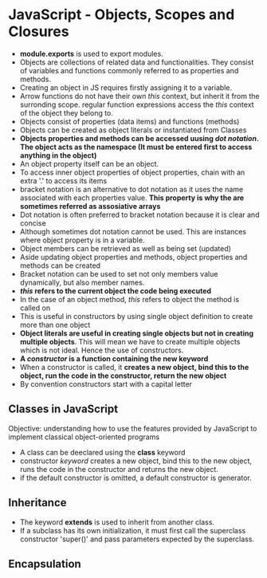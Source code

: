 # JavaScript - Objects, Scopes and Closures

* **module.exports** is used to export modules.
* Objects are collections of related data and functionalities. They consist of variables and functions commonly referred 
to as properties and methods.
* Creating an object in JS requires firstly assigning it to a variable.
* Arrow functions do not have their own *this* context, but inherit it from the surronding scope. regular function expressions access the *this* context of the object they belong to.
* Objects consist of properties (data items) and functions (methods)
* Objects can be created as object literals or instantiated from Classes
* **Objects properties and methods can be accessed uusing *dot notation*. The object acts as the namespace (It must be entered first to access anything in the object)**
* An object property itself can be an object.
* To access inner object properties of object properties, chain with an extra '.' to access its items
* bracket notation is an alternative to dot notation as it uses the name associated with each properties value. **This property is why the are sometimes referred as assosiative arrays** 
* Dot notation is often preferred to bracket notation because it is clear and concise
* Although sometimes dot notation cannot be used. This are instances where object property is in a variable.
* Object members can be retrieved as well as being set (updated)
* Aside updating object properties and methods, object properties and methods can be created
* Bracket notation can be used to set not only members value dynamically, but also member names.
* ***this* refers to the current object the code being executed**
* In the case of an object method, *this* refers to object the method is called on
* This is useful in constructors by using single object definition to create more than one object
* **Object literals are useful in creating single objects but not in creating multiple objects**. This will mean we have to create multiple objects which is not ideal. Hence the use of constructors.
* **A *constructor* is a function containing the new keyword**
* When a constructor is called, it **creates a new object, bind this to the object, run the code in the constructor, return the new object**
* By convention constructors start with a capital letter

## Classes in JavaScript

Objective: understanding how to use the features provided by JavaScript to implement classical object-oriented programs

* A class can be deeclared using the **class** keyword
* constructor *keyword* creates a new object, bind this to the new object, runs the code in the constructor and returns the new object.
* if the default constructor is omitted, a default constructor is generator.

## Inheritance

* The keyword **extends** is used to inherit from another class.
* If a subclass has its own initialization, it must first call the superclass constructor 'super()' and pass parameters expected by the superclass.

## Encapsulation

